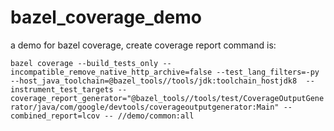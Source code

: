 # bazel_coverage_demo

a demo for bazel coverage, create coverage report command is:

`bazel coverage --build_tests_only --incompatible_remove_native_http_archive=false --test_lang_filters=-py --host_java_toolchain=@bazel_tools//tools/jdk:toolchain_hostjdk8  --instrument_test_targets --coverage_report_generator="@bazel_tools//tools/test/CoverageOutputGenerator/java/com/google/devtools/coverageoutputgenerator:Main" --combined_report=lcov -- //demo/common:all`
